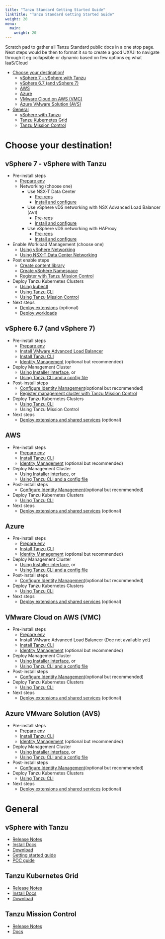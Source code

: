 ```yaml
---
title: "Tanzu Standard Getting Started Guide"
linkTitle: "Tanzu Standard Getting Started Guide"
weight: 20
menu:
  main:
    weight: 20
---
```

Scratch pad to gather all Tanzu Standard public docs in a one stop page. Next steps would be then to format it so to create a good UX/UI to navigate through it eg collapsible or dynamic based on few options eg what IaaS/Cloud

- [Choose your destination!](#choose-your-destination)
  - [vSphere 7 - vSphere with Tanzu](#vsphere-7---vsphere-with-tanzu)
  - [vSphere 6.7 (and vSphere 7)](#vsphere-67-and-vsphere-7)
  - [AWS](#aws)
  - [Azure](#azure)
  - [VMware Cloud on AWS (VMC)](#vmware-cloud-on-aws-vmc)
  - [Azure VMware Solution (AVS)](#azure-vmware-solution-avs)
- [General](#general)
  - [vSphere with Tanzu](#vsphere-with-tanzu)
  - [Tanzu Kubernetes Grid](#tanzu-kubernetes-grid)
  - [Tanzu Mission Control](#tanzu-mission-control)

# Choose your destination!


## vSphere 7 - vSphere with Tanzu

  - Pre-install steps
    - [Prepare env](https://docs.vmware.com/en/VMware-vSphere/7.0/vmware-vsphere-with-tanzu/GUID-EE236215-DA4D-4579-8BEB-A693D1882C77.html)
    - Networking (choose one)
      - Use NSX-T Data Center
        - [Pre-reqs](https://docs.vmware.com/en/VMware-vSphere/7.0/vmware-vsphere-with-tanzu/GUID-B1388E77-2EEC-41E2-8681-5AE549D50C77.html#GUID-B1388E77-2EEC-41E2-8681-5AE549D50C77)
        - [Install and configure](https://docs-staging.vmware.com/en/draft/VMware-vSphere/7.0/vmware-vsphere-with-tanzu/GUID-8D0E905F-9ABB-4CFB-A206-C027F847FAAC.html#GUID-8D0E905F-9ABB-4CFB-A206-C027F847FAAC)
      - Use vSphere vDS networking with NSX Advanced Load Balancer (AVI)
        - [Pre-reqs](https://docs.vmware.com/en/VMware-vSphere/7.0/vmware-vsphere-with-tanzu/GUID-7FF30A74-DDDD-4231-AAAE-0A92828B93CD.html#GUID-7FF30A74-DDDD-4231-AAAE-0A92828B93CD)
        - [Install and configure](https://docs.vmware.com/en/VMware-vSphere/7.0/vmware-vsphere-with-tanzu/GUID-CBA041AB-DC1D-4EEC-8047-184F2CF2FE0F.html#GUID-CBA041AB-DC1D-4EEC-8047-184F2CF2FE0F)
      - Use vSphere vDS networking with HAProxy
        - [Pre-reqs](https://docs.vmware.com/en/VMware-vSphere/7.0/vmware-vsphere-with-tanzu/GUID-C86B9028-2701-40FE-BA05-519486E010F4.html)
        - [Install and configure](https://docs.vmware.com/en/VMware-vSphere/7.0/vmware-vsphere-with-tanzu/GUID-5673269F-C147-485B-8706-65E4A87EB7F0.html)
  - Enable Workload Management (choose one)
    - [Using vSphere Networking](https://docs.vmware.com/en/VMware-vSphere/7.0/vmware-vsphere-with-tanzu/GUID-8D7D292B-43E9-4CB8-9E20-E4039B80BF9B.html)
    - [Using NSX-T Data Center Networking](https://docs.vmware.com/en/VMware-vSphere/7.0/vmware-vsphere-with-tanzu/GUID-287138F0-1FFD-4774-BBB9-A1FAB932D1C4.html)
  - Post enable steps
    - [Create content library](https://docs.vmware.com/en/VMware-vSphere/7.0/vmware-vsphere-with-tanzu/GUID-209AAB32-B2ED-4CDF-AE62-B0FAD9D34C2F.html)
    - [Create vSphere Namespace](https://docs.vmware.com/en/VMware-vSphere/7.0/vmware-vsphere-with-tanzu/GUID-1544C9FE-0B23-434E-B823-C59EFC2F7309.html)
    - [Register with Tanzu Mission Control](https://docs.vmware.com/en/VMware-vSphere/7.0/vmware-vsphere-with-tanzu/GUID-ED4417DC-592C-454A-8292-97F93BD76957.html)
  - Deploy Tanzu Kubernetes Clusters
    - [Using kubectl](https://docs.vmware.com/en/VMware-vSphere/7.0/vmware-vsphere-with-tanzu/GUID-2597788E-2FA4-420E-B9BA-9423F8F7FD9F.html)
    - [Using Tanzu CLI](https://docs-staging.vmware.com/en/VMware-Tanzu-Kubernetes-Grid/1.3/vmware-tanzu-kubernetes-grid-13/GUID-tanzu-k8s-clusters-connect-vsphere7.html)
    - [Using Tanzu Mission Control](https://docs.vmware.com/en/VMware-Tanzu-Mission-Control/services/tanzumc-using/GUID-0A1AEC6A-3E5C-424F-8EBC-1DDFC14D2688.html)
  - Next steps
    - [Deploy extensions](https://docs.vmware.com/en/VMware-vSphere/7.0/vmware-vsphere-with-tanzu/GUID-30C87DC5-51B1-4696-A624-CEA9CF54B63A.html) (optional)
    - [Deploy workloads](https://docs.vmware.com/en/VMware-vSphere/7.0/vmware-vsphere-with-tanzu/GUID-E217C538-2241-4FD9-9D67-6A54E97CA800.html)

## vSphere 6.7 (and vSphere 7)

  - Pre-install steps
    - [Prepare env](https://docs.vmware.com/en/VMware-Tanzu-Kubernetes-Grid/1.3/vmware-tanzu-kubernetes-grid-13/GUID-mgmt-clusters-vsphere.html)
    - [Install VMware Advanced Load Balancer](https://docs.vmware.com/en/VMware-Tanzu-Kubernetes-Grid/1.3/vmware-tanzu-kubernetes-grid-13/GUID-mgmt-clusters-install-nsx-adv-lb.html)
    - [Install Tanzu CLI](https://docs.vmware.com/en/VMware-Tanzu-Kubernetes-Grid/1.3/vmware-tanzu-kubernetes-grid-13/GUID-install-cli.html)
    - [Identity Management](https://docs.vmware.com/en/VMware-Tanzu-Kubernetes-Grid/1.3/vmware-tanzu-kubernetes-grid-13/GUID-mgmt-clusters-enabling-id-mgmt.html) (optional but recommended)
  - Deploy Management Cluster
    - [Using Installer interface](https://docs.vmware.com/en/VMware-Tanzu-Kubernetes-Grid/1.3/vmware-tanzu-kubernetes-grid-13/GUID-mgmt-clusters-deploy-ui.html), or
    - [Using Tanzu CLI and a config file](https://docs.vmware.com/en/VMware-Tanzu-Kubernetes-Grid/1.3/vmware-tanzu-kubernetes-grid-13/GUID-mgmt-clusters-deploy-cli.html)
  - Post-install steps
    - [Configure Identity Management](https://docs.vmware.com/en/VMware-Tanzu-Kubernetes-Grid/1.3/vmware-tanzu-kubernetes-grid-13/GUID-mgmt-clusters-configure-id-mgmt.html)(optional but recommended)
    - [Register management cluster with Tanzu Mission Control](https://docs.vmware.com/en/VMware-Tanzu-Kubernetes-Grid/1.3/vmware-tanzu-kubernetes-grid-13/GUID-mgmt-clusters-register_tmc.html)
  - Deploy Tanzu Kubernetes Clusters
    - [Using Tanzu CLI](https://docs.vmware.com/en/VMware-Tanzu-Kubernetes-Grid/1.3/vmware-tanzu-kubernetes-grid-13/GUID-tanzu-k8s-clusters-deploy.html)
    - Using Tanzu Mission Control
  - Next steps
    - [Deploy extensions and shared services](https://docs.vmware.com/en/VMware-Tanzu-Kubernetes-Grid/1.3/vmware-tanzu-kubernetes-grid-13/GUID-extensions-index.html) (optional)

## AWS

  - Pre-install steps
    - [Prepare env](https://docs.vmware.com/en/VMware-Tanzu-Kubernetes-Grid/1.3/vmware-tanzu-kubernetes-grid-13/GUID-mgmt-clusters-aws.html)
    - [Install Tanzu CLI](https://docs.vmware.com/en/VMware-Tanzu-Kubernetes-Grid/1.3/vmware-tanzu-kubernetes-grid-13/GUID-install-cli.html)
    - [Identity Management](https://docs.vmware.com/en/VMware-Tanzu-Kubernetes-Grid/1.3/vmware-tanzu-kubernetes-grid-13/GUID-mgmt-clusters-enabling-id-mgmt.html) (optional but recommended)
  - Deploy Management Cluster
    - [Using Installer interface](https://docs.vmware.com/en/VMware-Tanzu-Kubernetes-Grid/1.3/vmware-tanzu-kubernetes-grid-13/GUID-mgmt-clusters-deploy-ui.html), or
    - [Using Tanzu CLI and a config file](https://docs.vmware.com/en/VMware-Tanzu-Kubernetes-Grid/1.3/vmware-tanzu-kubernetes-grid-13/GUID-mgmt-clusters-deploy-cli.html)
  - Post-install steps
    - [Configure Identity Management](https://docs.vmware.com/en/VMware-Tanzu-Kubernetes-Grid/1.3/vmware-tanzu-kubernetes-grid-13/GUID-mgmt-clusters-configure-id-mgmt.html)(optional but recommended)
  - Deploy Tanzu Kubernetes Clusters
    - [Using Tanzu CLI](https://docs.vmware.com/en/VMware-Tanzu-Kubernetes-Grid/1.3/vmware-tanzu-kubernetes-grid-13/GUID-tanzu-k8s-clusters-deploy.html)
  - Next steps
    - [Deploy extensions and shared services](https://docs.vmware.com/en/VMware-Tanzu-Kubernetes-Grid/1.3/vmware-tanzu-kubernetes-grid-13/GUID-extensions-index.html) (optional)

## Azure

  - Pre-install steps
    - [Prepare env](https://docs.vmware.com/en/VMware-Tanzu-Kubernetes-Grid/1.3/vmware-tanzu-kubernetes-grid-13/GUID-mgmt-clusters-azure.html)
    - [Install Tanzu CLI](https://docs.vmware.com/en/VMware-Tanzu-Kubernetes-Grid/1.3/vmware-tanzu-kubernetes-grid-13/GUID-install-cli.html)
    - [Identity Management](https://docs.vmware.com/en/VMware-Tanzu-Kubernetes-Grid/1.3/vmware-tanzu-kubernetes-grid-13/GUID-mgmt-clusters-enabling-id-mgmt.html) (optional but recommended)
  - Deploy Management Cluster
    - [Using Installer interface](https://docs.vmware.com/en/VMware-Tanzu-Kubernetes-Grid/1.3/vmware-tanzu-kubernetes-grid-13/GUID-mgmt-clusters-deploy-ui.html), or
    - [Using Tanzu CLI and a config file](https://docs.vmware.com/en/VMware-Tanzu-Kubernetes-Grid/1.3/vmware-tanzu-kubernetes-grid-13/GUID-mgmt-clusters-deploy-cli.html)
  - Post-install steps
    - [Configure Identity Management](https://docs.vmware.com/en/VMware-Tanzu-Kubernetes-Grid/1.3/vmware-tanzu-kubernetes-grid-13/GUID-mgmt-clusters-configure-id-mgmt.html)(optional but recommended)
  - Deploy Tanzu Kubernetes Clusters
    - [Using Tanzu CLI](https://docs.vmware.com/en/VMware-Tanzu-Kubernetes-Grid/1.3/vmware-tanzu-kubernetes-grid-13/GUID-tanzu-k8s-clusters-deploy.html)
  - Next steps
    - [Deploy extensions and shared services](https://docs.vmware.com/en/VMware-Tanzu-Kubernetes-Grid/1.3/vmware-tanzu-kubernetes-grid-13/GUID-extensions-index.html) (optional)

## VMware Cloud on AWS (VMC)

  - Pre-install steps
    - [Prepare env](https://docs.vmware.com/en/VMware-Tanzu-Kubernetes-Grid/1.3/vmware-tanzu-kubernetes-grid-13/GUID-mgmt-clusters-prepare-maas.html#preparing-vmware-cloud-on-aws-0)
    - Install VMware Advanced Load Balancer (Doc not available yet)
    - [Install Tanzu CLI](https://docs.vmware.com/en/VMware-Tanzu-Kubernetes-Grid/1.3/vmware-tanzu-kubernetes-grid-13/GUID-install-cli.html)
    - [Identity Management](https://docs.vmware.com/en/VMware-Tanzu-Kubernetes-Grid/1.3/vmware-tanzu-kubernetes-grid-13/GUID-mgmt-clusters-enabling-id-mgmt.html) (optional but recommended)
  - Deploy Management Cluster
    - [Using Installer interface](https://docs.vmware.com/en/VMware-Tanzu-Kubernetes-Grid/1.3/vmware-tanzu-kubernetes-grid-13/GUID-mgmt-clusters-deploy-ui.html), or
    - [Using Tanzu CLI and a config file](https://docs.vmware.com/en/VMware-Tanzu-Kubernetes-Grid/1.3/vmware-tanzu-kubernetes-grid-13/GUID-mgmt-clusters-deploy-cli.html)
  - Post-install steps
    - [Configure Identity Management](https://docs.vmware.com/en/VMware-Tanzu-Kubernetes-Grid/1.3/vmware-tanzu-kubernetes-grid-13/GUID-mgmt-clusters-configure-id-mgmt.html)(optional but recommended)
  - Deploy Tanzu Kubernetes Clusters
    - [Using Tanzu CLI](https://docs.vmware.com/en/VMware-Tanzu-Kubernetes-Grid/1.3/vmware-tanzu-kubernetes-grid-13/GUID-tanzu-k8s-clusters-deploy.html)
  - Next steps
    - [Deploy extensions and shared services](https://docs.vmware.com/en/VMware-Tanzu-Kubernetes-Grid/1.3/vmware-tanzu-kubernetes-grid-13/GUID-extensions-index.html) (optional)

## Azure VMware Solution (AVS)

  - Pre-install steps
    - [Prepare env](https://docs.vmware.com/en/VMware-Tanzu-Kubernetes-Grid/1.3/vmware-tanzu-kubernetes-grid-13/GUID-mgmt-clusters-prepare-maas.html#preparing-azure-vmware-solution-on-microsoft-azure-2)
    - [Install Tanzu CLI](https://docs.vmware.com/en/VMware-Tanzu-Kubernetes-Grid/1.3/vmware-tanzu-kubernetes-grid-13/GUID-install-cli.html)
    - [Identity Management](https://docs.vmware.com/en/VMware-Tanzu-Kubernetes-Grid/1.3/vmware-tanzu-kubernetes-grid-13/GUID-mgmt-clusters-enabling-id-mgmt.html) (optional but recommended)
  - Deploy Management Cluster
    - [Using Installer interface](https://docs.vmware.com/en/VMware-Tanzu-Kubernetes-Grid/1.3/vmware-tanzu-kubernetes-grid-13/GUID-mgmt-clusters-deploy-ui.html), or
    - [Using Tanzu CLI and a config file](https://docs.vmware.com/en/VMware-Tanzu-Kubernetes-Grid/1.3/vmware-tanzu-kubernetes-grid-13/GUID-mgmt-clusters-deploy-cli.html)
  - Post-install steps
    - [Configure Identity Management](https://docs.vmware.com/en/VMware-Tanzu-Kubernetes-Grid/1.3/vmware-tanzu-kubernetes-grid-13/GUID-mgmt-clusters-configure-id-mgmt.html)(optional but recommended)
  - Deploy Tanzu Kubernetes Clusters
    - [Using Tanzu CLI](https://docs.vmware.com/en/VMware-Tanzu-Kubernetes-Grid/1.3/vmware-tanzu-kubernetes-grid-13/GUID-tanzu-k8s-clusters-deploy.html)
  - Next steps
    - [Deploy extensions and shared services](https://docs.vmware.com/en/VMware-Tanzu-Kubernetes-Grid/1.3/vmware-tanzu-kubernetes-grid-13/GUID-extensions-index.html) (optional)

# General

## vSphere with Tanzu

- [Release Notes](https://docs.vmware.com/en/VMware-vSphere/7.0/rn/vsphere-esxi-vcenter-server-7-vsphere-with-tanzu-release-notes.html)
- [Install Docs](https://docs.vmware.com/en/VMware-vSphere/7.0/vmware-vsphere-with-tanzu/GUID-152BE7D2-E227-4DAA-B527-557B564D9718.html)
- [Download](https://my.vmware.com/web/vmware/downloads/info/slug/datacenter_cloud_infrastructure/vmware_vsphere/7_0)
- [Getting started guide](https://core.vmware.com/resource/vsphere-tanzu-quick-start-guide-v1a)
- [POC guide](https://core.vmware.com/resource/tanzu-proof-concept-guide)

## Tanzu Kubernetes Grid

- [Release Notes](https://docs.vmware.com/en/VMware-Tanzu-Kubernetes-Grid/1.2/rn/VMware-Tanzu-Kubernetes-Grid-12-Release-Notes.html)
- [Install Docs](https://docs.vmware.com/en/VMware-Tanzu-Kubernetes-Grid/1.2/vmware-tanzu-kubernetes-grid-12/GUID-index.html)
- [Download](https://www.vmware.com/go/get-tkg)

## Tanzu Mission Control

- [Release Notes](https://docs.vmware.com/en/VMware-Tanzu-Mission-Control/services/rn/VMware-Tanzu-Mission-Control-Release-Notes.html)
- [Docs](https://docs.vmware.com/en/VMware-Tanzu-Mission-Control/services/tanzumc-using/GUID-B3349CE8-C98D-4453-9EC8-536A72239F8D.html)